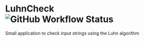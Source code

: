 # LuhnCheck ![GitHub Workflow Status](https://img.shields.io/github/workflow/status/MylesFTOP/LuhnCheck/.NET%20Core)
Small application to check input strings using the Luhn algorithm
